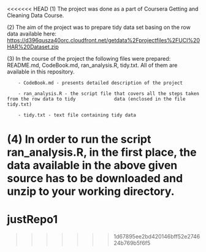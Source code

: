 <<<<<<< HEAD
(1) The project was done as a part of Coursera Getting and Cleaning Data Course.

(2) The aim of the project was to prepare tidy data set basing on the row data available here: https://d396qusza40orc.cloudfront.net/getdata%2Fprojectfiles%2FUCI%20HAR%20Dataset.zip

(3) In the course of the project the following files were prepared: README.md, CodeBook.md, ran_analysis.R, tidy.txt. All of them are available in this repository.
        
        - CodeBook.md - presents detailed description of the project
        
        - ran_analysis.R - the script file that covers all the steps taken from the row data to tidy              data (enclosed in the file tidy.txt)
        
        - tidy.txt - text file containing tidy data
        

(4) In order to run the script ran_analysis.R, in the first place, the data available in the above given source has to be downloaded and unzip to your working directory.
=======
# justRepo1
>>>>>>> 1d67895ee2bd420146bff52e274624b769b5f6f5
